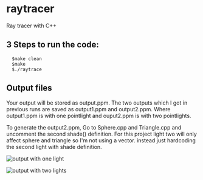 # raytracer

Ray tracer with C++
## 3 Steps to run the code:
```
  $make clean
  $make 
  $./raytrace
```
## Output files

Your output will be stored as output.ppm.
The two outputs which I got in previous runs are saved as output1.ppm and output2.ppm. 
Where output1.ppm is with one pointlight and ouput2.ppm is with two pointlights.

To generate the output2.ppm, Go to Sphere.cpp and Triangle.cpp and uncomment the second shade() definition. 
For this project light two will only affect sphere and triangle so I'm not using a vector. instead just hardcoding the second light with shade definition.

![output with one light](outputs/output.png)

![output with two lights](outputs/output2.png)

